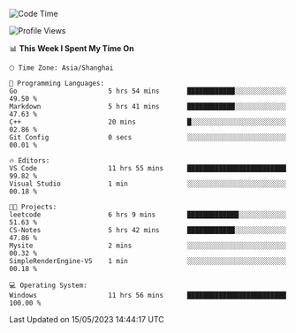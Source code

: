 <!--START_SECTION:waka-->
![Code Time](http://img.shields.io/badge/Code%20Time-926%20hrs%201%20min-blue)

![Profile Views](http://img.shields.io/badge/Profile%20Views-0-blue)

📊 **This Week I Spent My Time On** 

```text
🕑︎ Time Zone: Asia/Shanghai

💬 Programming Languages: 
Go                       5 hrs 54 mins       ████████████░░░░░░░░░░░░░   49.50 % 
Markdown                 5 hrs 41 mins       ████████████░░░░░░░░░░░░░   47.63 % 
C++                      20 mins             █░░░░░░░░░░░░░░░░░░░░░░░░   02.86 % 
Git Config               0 secs              ░░░░░░░░░░░░░░░░░░░░░░░░░   00.01 % 

🔥 Editors: 
VS Code                  11 hrs 55 mins      █████████████████████████   99.82 % 
Visual Studio            1 min               ░░░░░░░░░░░░░░░░░░░░░░░░░   00.18 % 

🐱‍💻 Projects: 
leetcode                 6 hrs 9 mins        █████████████░░░░░░░░░░░░   51.63 % 
CS-Notes                 5 hrs 42 mins       ████████████░░░░░░░░░░░░░   47.86 % 
Mysite                   2 mins              ░░░░░░░░░░░░░░░░░░░░░░░░░   00.32 % 
SimpleRenderEngine-VS    1 min               ░░░░░░░░░░░░░░░░░░░░░░░░░   00.18 % 

💻 Operating System: 
Windows                  11 hrs 56 mins      █████████████████████████   100.00 % 
```


 Last Updated on 15/05/2023 14:44:17 UTC
<!--END_SECTION:waka-->
